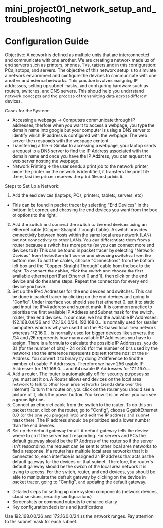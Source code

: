 # mini_project01_network_setup_and_troubleshooting


# Configuration Guide 

Objective: A network is defined as multiple units that are interconnected and communicate with one another. We are creating a network made up of end servers such as printers, phones, TVs, tablets,and in this configuration: PCs,laptops, and servers. The objective of this network setup is to simulate a network enviornment and configure the devices to communicate with one another and external networks. This practice involves assigning IP addresses, setting up subnet masks, and configuring hardware such as routers, switches, and DNS servers. This should help you understand network concepts and the process of transmitting data across different devices.

Cases for the System: 
 - Accessing a webpage -> Computers communicate through IP addresses, therfore when you want to access a webpage, you type the domain name into google but your computer is using a DNS server to identify which IP address is configured with the webpage. The web server then responds with the webpage content. 
 - Transferring a file -> Similar to accessing a webpage, your laptop sends a request to a DNS server to find the IP Address associated with the domain name and once you have the IP Address, you can request the web server hosting the webpage.
 - Network Printing -> the user sends a print job to the network printer, once the printer on the network is identified, it transfers the print file there, last the printer receives the print file and prints it.  

Steps to Set Up a Network: 
 1) Add the end devices (laptops, PCs, printers, tablets, servers, etc)
- This can be found in packet tracer by selecting "End Devices" in the bottom left corner, and choosing the end devices you want from the box of options to the right. 
 2) Add the switch and connect the switch to the end devices using an ethernet cable (Copper-Straight Through Cable). A switch provides connectivity between hosts within the same local area network (LAN) but not connectivity to other LANs. You can differentiate them from a router because a switch has more ports (so you can connect more end devices to it)
This can be found in packet tracer by selecting "Network Devices" from the bottom left corner and choosing switches from the bottom row. To add the cables, choose "Connections" from the bottom left box and the "Copper-Straight Through" cable from the box to the right. To connect the cables, click the switch and choose the first available ethernet port(Fast Ethernet 0 and 1), then click on the end device and do the same steps. Repeat the connection for every end device you have. 
 3) Set up the IPv4 Addresses for the end devices and switches.
This can be done in packet tracer by clicking on the end devices and going to "Config". Under interface you should see fast ethernet 0, set it to static and input the IPv4 address and subnet mask. It is common practice to prioritize the first available IP Address and Subnet mask for the switch, router, then end devices. In our case, we had the available IP Addresses: 192.168.0.0/26 and 172.16.0.0/24. 192.168.0... is normally used for smaller computers which is why we used it on the PC-based local area network whereas 172.16.0... is normally used for bigger devices like servers. the /24 and /26 represents how many available IP Addresses you have to assign. There is a formula to calculate the possible IP Addresses, you do 32 (for the number of bits) - 24 or 26 (for the number of bits used by the network) and the difference represents bits left for the host of the IP Address. You convert it to binary by doing 2^difference to findthe number of usable IP Addresses. Therefore we have 256 usable IP Addresses for 192.168.0.... and 64 usable IP Addresses for 172.16.0....
 4) Add a router. The router is automatically off for security purposes so you must set it on. A Router allows end devices on the local area network to talk to other local area networks (sends data over the internet)
To turn the router on, you click on the router you should see a picture of it, click the power button. You know it is on when you can see a green light on.
 5) Connect an ethernet cable from the switch to the router.
 To do this on packet tracer, click on the router, go to "Config", choose GigabitEthernet 0/0 (or the one you plugged into) and edit the IP address and subnet mask there. The IP address should be prioritized and a lower number than the end devices.
 6)  Set up the default gateway for all. A default gateway tells the device where to go if the server isn't responding. For servers and PCs the default gateway should be the IP Address of the router so if the server isn't responding, the request can be sent to other local area networks to find a response. If a router has multiple local area networks that it is connected to, each interface is assigned an IP address that acts as the default gateway for the devices on that subnet. Therefore, the router's default gateway should be the switch of the local area network it is trying to access. 
For the switch, router, and end devices, you should be able to manipulate the default gateway by clicking on the device in packet tracer, going to "Config", and updating the default gateway. 


- Detailed steps for setting up core system components (network devices, cloud services, security configurations)
- Screenshots or command outputs to enhance clarity
- Key configuration decisions and justifications

Use 192.168.0.0/26 and 172.16.0.0/24 as the network ranges. Pay attention to the subnet mask for each subnet.


